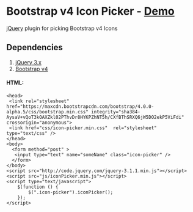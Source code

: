 # Bootstrap v4 Icon Picker - [Demo](http://tito433.github.io/Bootstrap-icon-picker)

[jQuery](https://jquery.com/) plugin for picking Bootstrap v4 Icons

## Dependencies
1. [jQuery 3.x](http://code.jquery.com/jquery-3.1.1.min.js)
2. [Bootstrap v4](https://maxcdn.bootstrapcdn.com/bootstrap/4.0.0-alpha.5/css/bootstrap.min.css)


#### HTML:
```
<head>
 <link rel="stylesheet" href="https://maxcdn.bootstrapcdn.com/bootstrap/4.0.0-alpha.5/css/bootstrap.min.css" integrity="sha384-AysaV+vQoT3kOAXZkl02PThvDr8HYKPZhNT5h/CXfBThSRXQ6jW5DO2ekP5ViFdi" crossorigin="anonymous">
 <link href="css/icon-picker.min.css"  rel="stylesheet" type="text/css" />
</head>
<body>
  <form method="post" >
   <input type="text" name="someName" class="icon-picker" />
  </form>
</body>
<script src="http://code.jquery.com/jquery-3.1.1.min.js"></script>
<script src="js/iconPicker.min.js"></script>
<script type="text/javascript">
    $(function () {
        $(".icon-picker").iconPicker();
    });
</script>
```